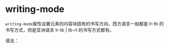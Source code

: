 writing-mode
========

`writing-mode`属性设置元素的内容块固有的书写方向。西方语言一般都是 lr-tb 的书写方式，但是亚洲语言 lr-tb | tb-rl 的书写方式都有。

语法：

```c
```
